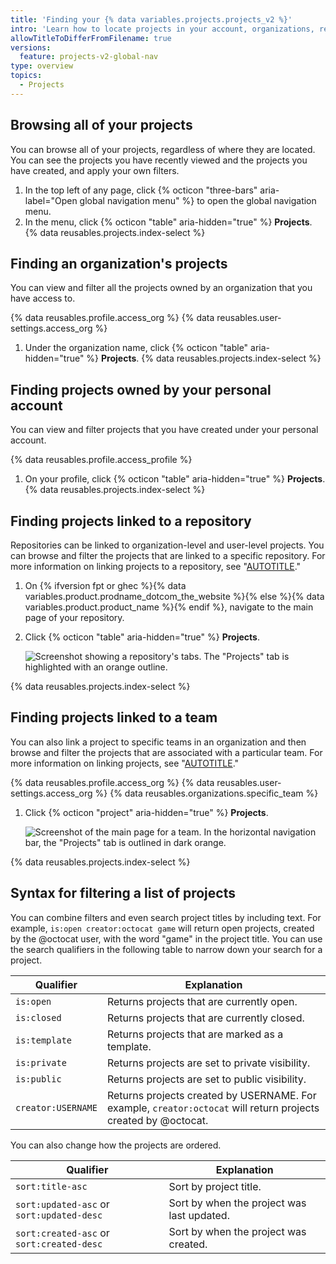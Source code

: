 ```yaml
---
title: 'Finding your {% data variables.projects.projects_v2 %}'
intro: 'Learn how to locate projects in your account, organizations, repositories, and teams.'
allowTitleToDifferFromFilename: true
versions:
  feature: projects-v2-global-nav
type: overview
topics:
  - Projects
---
```


## Browsing all of your projects

You can browse all of your projects, regardless of where they are located. You can see the projects you have recently viewed and the projects you have created, and apply your own filters.

1. In the top left of any page, click {% octicon "three-bars" aria-label="Open global navigation menu" %} to open the global navigation menu.
1. In the menu, click {% octicon "table" aria-hidden="true" %} **Projects**.
{% data reusables.projects.index-select %}

## Finding an organization's projects

You can view and filter all the projects owned by an organization that you have access to.

{% data reusables.profile.access_org %}
{% data reusables.user-settings.access_org %}
1. Under the organization name, click {% octicon "table" aria-hidden="true" %} **Projects**.
{% data reusables.projects.index-select %}

## Finding projects owned by your personal account

You can view and filter projects that you have created under your personal account.

{% data reusables.profile.access_profile %}
1. On your profile, click {% octicon "table" aria-hidden="true" %} **Projects**.
{% data reusables.projects.index-select %}

## Finding projects linked to a repository

Repositories can be linked to organization-level and user-level projects.  You can browse and filter the projects that are linked to a specific repository. For more information on linking projects to a repository, see "[AUTOTITLE](/issues/planning-and-tracking-with-projects/managing-your-project/adding-your-project-to-a-repository)."

1. On {% ifversion fpt or ghec %}{% data variables.product.prodname_dotcom_the_website %}{% else %}{% data variables.product.product_name %}{% endif %}, navigate to the main page of your repository.
1. Click {% octicon "table" aria-hidden="true" %} **Projects**.

   ![Screenshot showing a repository's tabs. The "Projects" tab is highlighted with an orange outline.](/assets/images/help/projects-v2/repo-tab.png)

{% data reusables.projects.index-select %}

## Finding projects linked to a team

You can also link a project to specific teams in an organization and then browse and filter the projects that are associated with a particular team. For more information on linking projects, see "[AUTOTITLE](/issues/planning-and-tracking-with-projects/managing-your-project/adding-your-project-to-a-team)."

{% data reusables.profile.access_org %}
{% data reusables.user-settings.access_org %}
{% data reusables.organizations.specific_team %}
1. Click {% octicon "project" aria-hidden="true" %} **Projects**.

   ![Screenshot of the main page for a team. In the horizontal navigation bar, the "Projects" tab is outlined in dark orange.](/assets/images/help/organizations/team-project-board-button.png)

{% data reusables.projects.index-select %}

## Syntax for filtering a list of projects

You can combine filters and even search project titles by including text. For example, `is:open creator:octocat game` will return open projects, created by the @octocat user, with the word "game" in the project title. You can use the search qualifiers in the following table to narrow down your search for a project.

| Qualifier  | Explanation
| ---------- | -------------
| `is:open` | Returns projects that are currently open. |
| `is:closed` | Returns projects that are currently closed. |
| `is:template` | Returns projects that are marked as a template. |
| `is:private` | Returns projects are set to private visibility. |
| `is:public` | Returns projects are set to public visibility. |
| `creator:USERNAME` | Returns projects created by USERNAME. For example, `creator:octocat` will return projects created by @octocat. |

You can also change how the projects are ordered.

| Qualifier  | Explanation
| ---------- | -------------
| `sort:title-asc` | Sort by project title. |
| `sort:updated-asc` or `sort:updated-desc`  | Sort by when the project was last updated. |
| `sort:created-asc` or `sort:created-desc`  | Sort by when the project was created. |
